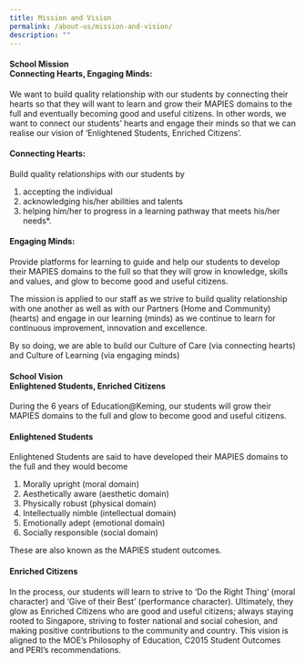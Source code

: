 ```yaml
---
title: Mission and Vision
permalink: /about-us/mission-and-vision/
description: ""
---
```

<h4><strong>School Mission<br /></strong>Connecting Hearts, Engaging Minds:</h4>
<p>We want to build quality relationship with our students by connecting their hearts so that they will want to learn and grow their MAPIES domains to the full and eventually becoming good and useful citizens. In other words, we want to connect our students&rsquo; hearts and engage their minds so that we can realise our vision of &lsquo;Enlightened Students, Enriched Citizens&rsquo;.</p>
<h4>Connecting Hearts:</h4>
<p>Build quality relationships with our students by</p>
<ol>
<li>accepting the individual</li>
<li>acknowledging his/her abilities and talents</li>
<li>helping him/her to progress in a learning pathway that meets his/her needs*.</li>
</ol>
<h4>Engaging Minds:</h4>
<p>Provide platforms for learning to guide and help our students to develop their MAPIES domains to the full so that they will grow in knowledge, skills and values, and glow to become good and useful citizens.</p>
<p>The mission is applied to our staff as we strive to build quality relationship with one another as well as with our Partners (Home and Community) (hearts) and engage in our learning (minds) as we continue to learn for continuous improvement, innovation and excellence.</p>
<p>By so doing, we are able to build our Culture of Care (via connecting hearts) and Culture of Learning (via engaging minds)</p>
<h4><strong>School Vision<br /></strong>Enlightened Students, Enriched Citizens</h4>
<p>During the 6 years of Education@Keming, our students will grow their MAPIES domains to the full and glow to become good and useful citizens.</p>
<h4>Enlightened Students</h4>
<p>Enlightened Students are said to have developed their MAPIES domains to the full and they would become</p>
<ol>
<li>Morally upright (moral domain)</li>
<li>Aesthetically aware (aesthetic domain)</li>
<li>Physically robust (physical domain)</li>
<li>Intellectually nimble (intellectual domain)</li>
<li>Emotionally adept (emotional domain)</li>
<li>Socially responsible (social domain)</li>
</ol>
<p>These are also known as the MAPIES student outcomes.</p>
<h4>Enriched Citizens</h4>
<p>In the process, our students will learn to strive to &lsquo;Do the Right Thing&rsquo; (moral character) and &lsquo;Give of their Best&rsquo; (performance character). Ultimately, they glow as Enriched Citizens who are good and useful citizens; always staying rooted to Singapore, striving to foster national and social cohesion, and making positive contributions to the community and country. This vision is aligned to the MOE&rsquo;s Philosophy of Education, C2015 Student Outcomes and PERI&rsquo;s recommendations.</p>